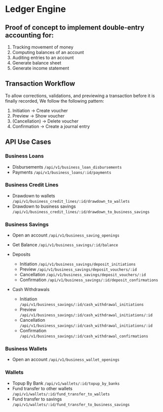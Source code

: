 # Ledger Engine

## Proof of concept to implement double-entry accounting for:
1. Tracking movement of money
2. Computing balances of an account
3. Auditing entries to an account
4. Generate balance sheet
5. Generate income statement
## Transaction Workflow
To allow corrections, validations, and previewing a transaction before it is finally recorded, We follow the following pattern:
1. Initiation -> Create voucher
2. Preview -> Show voucher
3. (Cancellation) -> Delete voucher
4. Confirmation -> Create a journal entry
## API Use Cases
### Business Loans
 - Disbursements `/api/v1/business_loan_disbursements`
 - Payments `/api/v1/business_loans/:id/payments`

### Business Credit Lines
 - Drawdown to wallets `/api/v1/business_credit_lines/:id/drawdown_to_wallets`
  - Drawdown to business savings `/api/v1/business_credit_lines/:id/drawdown_to_business_savings`
### Business Savings
 - Open an account `/api/v1/business_saving_openings`
 - Get Balance `/api/v1/business_savings/:id/balance`

 - Deposits
    - Initiation `/api/v1/business_savings/deposit_initiations`
    - Preview `/api/v1/business_savings/deposit_vouchers/:id`
    - Cancellation `/api/v1/business_savings/deposit_vouchers/:id`
    - Confirmation `/api/v1/business_savings/:id/deposit_confirmations`
 -  Cash Withdrawals
    - Initiation `/api/v1/business_savings/:id/cash_withdrawal_initiations`
    - Preview `/api/v1/business_savings/:id/cash_withdrawal_initiations/:id`
    - Cancellation `/api/v1/business_savings/:id/cash_withdrawal_initiations/:id`
    - Confirmation `/api/v1/business_savings/:id/cash_withdrawal_confirmations`



### Business Wallets
 - Open an account `/api/v1/business_wallet_openings`

### Wallets
 - Topup By Bank `/api/v1/wallets/:id/topup_by_banks`
 - Fund transfer to other wallets `/api/v1/wallets/:id/fund_transfer_to_wallets`
 - Fund transfer to savings `/api/v1/wallets/:id/fund_transfer_to_business_savings`


